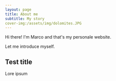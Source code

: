 ```yaml
---
layout: page
title: About me
subtitle: My story
cover-img:/assets/img/dolomites.JPG
---
```


Hi there! I'm Marco and that's my personale website.

Let me introduce myself.

## Test title
Lore ipsum
